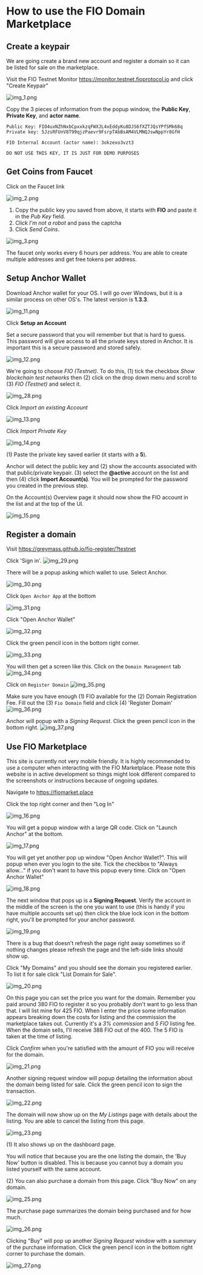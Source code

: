 # How to use the FIO Domain Marketplace

## Create a keypair
We are going create a brand new account and register a domain so it can be listed for sale on the marketplace.

Visit the FIO Testnet Monitor https://monitor.testnet.fioprotocol.io and click "Create Keypair"

<img alt="img_1.png" src="images/img_1.png"/>

Copy the 3 pieces of information from the popup window, the **Public Key**, **Private Key**, and **actor name**.

```
Public Key: FIO4uxNZhNxbCpxxkzqFWXJL4xEddyKu8DJS6fXZTJQsYPfSMk68q
Private key: 5JzsRFUnV8T99qjzPaevr9FsrpTAbBsAM4VLMNQJswNppYr8GfH

FIO Internal Account (actor name): 3okzexo3vzt3
```

`DO NOT USE THIS KEY, IT IS JUST FOR DEMO PURPOSES`

## Get Coins from Faucet
Click on the Faucet link

<img alt="img_2.png" src="images/img_2.png"/>

1. Copy the public key you saved from above, it starts with **FIO** and paste it in the _Pub Key_ field.
2. Click _I'm not a robot_ and pass the captcha
3. Click _Send Coins_.

<img alt="img_3.png" src="images/img_3.png"/>

The faucet only works every 6 hours per address. You are able to create multiple addresses and get free tokens per address.

## Setup Anchor Wallet

Download Anchor wallet for your OS. I will go over Windows, but it is a similar process on other OS's. The latest version is __1.3.3__.

<img alt="img_11.png" src="images/img_11.png"/>

Click __Setup an Account__

Set a secure password that you will remember but that is hard to guess. This password will give access to all the private keys stored in Anchor. It is important this is a secure password and stored safely.

<img alt="img_12.png" src="images/img_12.png"/>

We're going to choose _FIO (Testnet)_. To do this, (1) tick the checkbox _Show blockchain test networks_ then (2) click on the drop down menu and scroll to (3) _FIO (Testnet)_ and select it.

<img alt="img_28.png" src="images/img_28.png"/>

Click _Import an existing Account_

<img alt="img_13.png" src="images/img_13.png"/>

Click _Import Private Key_

<img alt="img_14.png" src="images/img_14.png"/>

(1) Paste the private key saved earlier (it starts with a __5__).

Anchor will detect the public key and (2) show the accounts associated with that public/private keypair. (3) select the __@active__ account on the list and then (4) click __Import Account(s)__. You will be prompted for the password you created in the previous step.

On the Account(s) Overview page it should now show the FIO account in the list and at the top of the UI.

<img alt="img_15.png" src="images/img_15.png"/>

## Register a domain

Visit https://greymass.github.io/fio-register/?testnet

Click 'Sign in'.
<img alt="img_29.png" src="images/img_29.png"/>

There will be a popup asking which wallet to use. Select Anchor.

<img alt="img_30.png" src="images/img_30.png"/>

Click `Open Anchor App` at the bottom

<img alt="img_31.png" src="images/img_31.png"/>

Click "Open Anchor Wallet"

<img alt="img_32.png" src="images/img_32.png"/>

Click the green pencil icon in the bottom right corner.

<img alt="img_33.png" src="images/img_33.png"/>

You will then get a screen like this. Click on the `Domain Management` tab
<img alt="img_34.png" src="images/img_34.png"/>

Click on `Register Domain`
<img alt="img_35.png" src="images/img_35.png"/>

Make sure you have enough (1) FIO available for the (2) Domain Registration Fee. Fill out the (3) `Fio Domain` field and click (4) 'Register Domain'
<img alt="img_36.png" src="images/img_36.png"/>

Anchor will popup with a _Signing Request_. Click the green pencil icon in the bottom right.
<img alt="img_37.png" src="images/img_37.png"/>

## Use FIO Marketplace
This site is currently not very mobile friendly. It is highly recommended to use a computer when interacting with the FIO Marketplace. Please note this website is in active development so things might look different compared to the screenshots or instructions because of ongoing updates.

Navigate to https://fiomarket.place

Click the top right corner and then "Log In"

<img alt="img_16.png" src="images/img_16.png"/>

You will get a popup window with a large QR code. Click on "Launch Anchor" at the bottom.

<img alt="img_17.png" src="images/img_17.png"/>

You will get yet another pop up window "Open Anchor Wallet?". This will popup when ever you login to the site. Tick the checkbox to "Always allow..." if you don't want to have this popup every time. Click on "Open Anchor Wallet"

<img alt="img_18.png" src="images/img_18.png"/>

The next window that pops up is a __Signing Request__. Verify the account in the middle of the screen is the one you want to use (this is handy if you have multiple accounts set up) then click the blue lock icon in the bottom right, you'll be prompted for your anchor password.

<img alt="img_19.png" src="images/img_19.png"/>

There is a bug that doesn't refresh the page right away sometimes so if nothing changes please refresh the page and the left-side links should show up. 

Click "My Domains" and you should see the domain you registered earlier. To list it for sale click "List Domain for Sale".

<img alt="img_20.png" src="images/img_20.png"/>

On this page you can set the price you want for the domain. Remember you paid around 380 FIO to register it so you probably don't want to go less than that. I will list mine for 425 FIO. When I enter the price some information appears breaking down the costs for listing and the commission the marketplace takes out. Currently it's a _3% commission_ and _5 FIO_ listing fee. When the domain sells, I'll receive 388 FIO out of the 400. The 5 FIO is taken at the time of listing. 

Click _Confirm_ when you're satisfied with the amount of FIO you will receive for the domain.

<img alt="img_21.png" src="images/img_21.png"/>

Another signing request window will popup detailing the information about the domain being listed for sale. Click the green pencil icon to sign the transaction.

<img alt="img_22.png" src="images/img_22.png"/>

The domain will now show up on the _My Listings_ page with details about the listing. You are able to cancel the listing from this page.

<img alt="img_23.png" src="images/img_23.png"/>

(1) It also shows up on the dashboard page.

You will notice that because you are the one listing the domain, the 'Buy Now' button is disabled. This is because you cannot buy a domain you listed yourself with the same account.

(2) You can also purchase a domain from this page. Click "Buy Now" on any domain.

<img alt="img_25.png" src="images/img_25.png"/>

The purchase page summarizes the domain being purchased and for how much.

<img alt="img_26.png" src="images/img_26.png"/>

Clicking "Buy" will pop up another _Signing Request_ window with a summary of the purchase information. Click the green pencil icon in the bottom right corner to purchase the domain.

<img alt="img_27.png" src="images/img_27.png"/>
